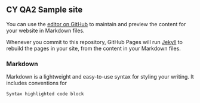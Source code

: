 <!-- Start cookieyes banner -->
<!-- <script id="cookieyes" type="text/javascript" src="https://trusttick.com/client_data/58dd38836694903ed8ef52f2/script.js"></script> -->
<!-- End cookieyes banner -->

<!-- Start cookieyes banner -->
<script id="cookieyes" type="text/javascript" src="https://trusttick.com/client_data/73b67a119295d1b251eb253e/script.js"></script>
<!-- End cookieyes banner -->

## CY QA2 Sample site

You can use the [editor on GitHub](https://github.com/shaanMoz/site-qa2/edit/gh-pages/index.md) to maintain and preview the content for your website in Markdown files.

Whenever you commit to this repository, GitHub Pages will run [Jekyll](https://jekyllrb.com/) to rebuild the pages in your site, from the content in your Markdown files.

### Markdown

Markdown is a lightweight and easy-to-use syntax for styling your writing. It includes conventions for

```markdown
Syntax highlighted code block

